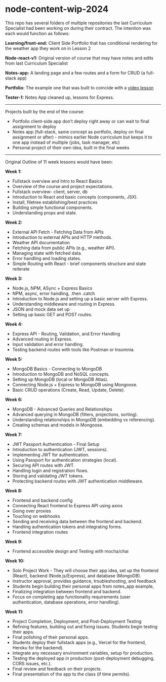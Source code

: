 # node-content-wip-2024

This repo has several folders of multiple repositories the last Curriculum Specialist had been working on during their contract.  The intention was each would function as follows:

**Learning/front-end:** Client Side Portfolio that has conditional rendering for the weather app they work on in Lesson 2

**Node-react-v1:** Original version of course that may have notes and edits from last Curriculum Specialist

**Notes-app:** A landing page and a few routes and a form for CRUD (a full-stack app)

**Portfolio:** The example one that was built to coincide with a [video lesson](https://drive.google.com/file/d/1oDOXwv_e4thHazPizYnEc34VtLbFtQ-D/view) 

**Tester-1:** Notes App cleaned up, lessons for Express.  

----

Projects built by the end of the course:
* Portfolio client-side app don’t deploy right away or can wait to final assignment to deploy
* Notes app (full-stack, same concept as portfolio, deploy on final assignment or after) - mimics earlier Node curriculum but keeps it to one app instead of multiple (jobs, task manager, etc)
* Personal project of their own idea, built in the final weeks

----

Original Outline of 11 week lessons would have been:

**Week 1:** 
* Fullstack overview and Intro to React Basics
* Overview of the course and project expectations.
* Fullstack overview- client, server, db
* Introduction to React and basic concepts (components, JSX).
 * Install, filetree establishing/best practices
* Building simple functional components.
* Understanding props and state.

**Week 2:**
* External API Fetch - Fetching Data from APIs
* Introduction to external APIs and HTTP methods.
* Weather API documentation 
* Fetching data from public APIs (e.g., weather API).
* Managing state with fetched data.
* Error handling and loading states.
* Simple Routing with React - brief components structure and state reiterate

**Week 3:**
* Node.js, NPM, ASync + Express Basics
* NPM, async, error handling, .then .catch
* Introduction to Node.js and setting up a basic server with Express.
* Understanding middleware and routing in Express.
* JSON and mock data set up
* Setting up basic GET and POST routes.

**Week 4:**
* Express API - Routing, Validation, and Error Handling
* Advanced routing in Express.
* Input validation and error handling.
* Testing backend routes with tools like Postman or Insomnia.

**Week 5:**
* MongoDB Basics - Connecting to MongoDB
* Introduction to MongoDB and NoSQL concepts.
* Setting up MongoDB (local or MongoDB Atlas).
* Connecting Node.js + Express to MongoDB using Mongoose.
* Basic CRUD operations (Create, Read, Update, Delete).

**Week 6:**
* MongoDB - Advanced Queries and Relationships
* Advanced querying in MongoDB (filters, projections, sorting).
* Understanding relationships in MongoDB (embedding vs referencing).
* Creating schemas and models in Mongoose.

**Week 7:**
* JWT  Passport Authentication - Final Setup
* Introduction to authentication (JWT, sessions).
* Implementing JWT for authentication.
* Using Passport for authentication strategies (local).
* Securing API routes with JWT.
* Handling login and registration flows.
* Storing and validating JWT tokens.
* Protecting backend routes with JWT authentication middleware.

**Week 8:**
* Frontend and backend config
* Connecting React frontend to Express API using axios
* Going over proxies
* Touching on webhooks
* Sending and receiving data between the frontend and backend.
* Handling authentication tokens and integrating forms.
* Frontend integration routes 

**Week 9:**
* Frontend accessible design and Testing with mocha/chai

**Week 10:**
* Solo Project Work - They will choose their app idea, set up the frontend (React), backend (Node.js/Express), and database (MongoDB).
* Instructor approval, provides guidance, troubleshooting, and feedback
* Students begin building their personal apps from notes_app example,
* Finalizing integration between frontend and backend.
* Focus on completing app functionality requirements (user authentication, database operations, error handling).

**Week 11:**
* Project Completion, Deployment, and Post-Deployment Testing
* Refining features, building out and fixing issues. Students begin testing their apps.
* Final polishing of their personal apps.
* Students deploy their fullstack apps (e.g., Vercel for the frontend, Heroku for the backend).
* Integrate any necessary environment variables, setup for production.
* Testing the deployed app in production (post-deployment debugging, CORS issues, etc.).
* Final review and feedback on their projects.
* Final presentation of the app to the class (if time permits).
